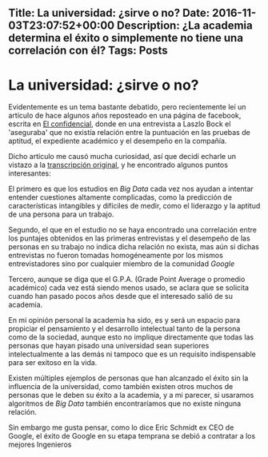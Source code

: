 Title: La universidad: ¿sirve o no?
Date: 2016-11-03T23:07:52+00:00
Description: ¿La academia determina el éxito o simplemente no tiene una correlación con él?
Tags: Posts
---
# La universidad: ¿sirve o no?

Evidentemente es un tema bastante debatido, pero recientemente leí un artículo de hace algunos años reposteado en una página de facebook, escrita en [El confidencial](http://www.elconfidencial.com/alma-corazon-vida/2013-06-28/el-expediente-academico-no-sirve-para-nada-asegura-el-responsable-de-rrhh-de-google_501910/), donde en una entrevista a Laszlo Bock el 'aseguraba' que no existía relación entre la puntuación en las pruebas de aptitud, el expediente académico y el desempeño en la compañía.

Dicho artículo me causó mucha curiosidad, así que decidí  echarle un vistazo a la [transcripción original](http://www.nytimes.com/2013/06/20/business/in-head-hunting-big-data-may-not-be-such-a-big-deal.htm), y he encontrado algunos puntos interesantes:

El primero es que los estudios en *Big Data* cada vez nos ayudan a intentar entender cuestiones altamente complicadas, como la predicción de características intangibles y difíciles de medir, como el liderazgo y la aptitud de una persona para un trabajo.

Segundo, el que en el estudio no se haya encontrado una correlación entre los puntajes obtenidos en las primeras entrevistas y el desempeño de las personas en su trabajo no indica dicha relación no exista, mas aún si dichas entrevistas no fueron tomadas homogéneamente por los mismos entrevistadores sino por cualquier miembro de la comunidad *Google*

Tercero, aunque se diga que el G.P.A. (Grade Point Average o promedio académico) cada vez está siendo menos usado, se aclara que se solicita cuando han pasado pocos años desde que el interesado salió de su academia.

En mi opinión personal la academia ha sido, es y será un espacio para propiciar el pensamiento y el desarrollo intelectual tanto de la persona como de la sociedad, aunque esto no implique directamente que todas las personas que hayan pisado una universidad sean superiores intelectualmente a las demás ni tampoco que es un requisito indispensable para ser exitoso en la vida.

Existen múltiples ejemplos de personas que han alcanzado el éxito sin la influencia de la universidad, como también existen otros muchos de personas que le deben su éxito a la academia, y a mi parecer, si usaramos algoritmos de *Big Data* también encontraríamos que no existe ninguna relación.

Sin embargo me gusta pensar, como lo dice Eric Schmidt ex CEO de Google, el éxito de Google en su etapa temprana se debió a contratar a los mejores Ingenieros